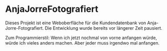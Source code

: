 # AnjaJorreFotografiert

Dieses Projekt ist eine Weboberfläche für die Kundendatenbank von Anja-Jorre-Fotografiert. 
Die Entwicklung wurde bereits vor längerer Zeit pausiert. 

Zum Programmierstil: Wenn ich jetzt nochmal von vorne anfangen würde, würde ich vieles anders machen. Aber jeder muss irgendwo mal anfangen.
